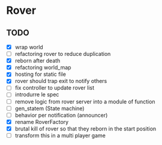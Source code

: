 # Rover

## TODO
- [x] wrap world
- [ ] refactoring rover to reduce duplication
- [x] reborn after death
- [x] refactoring world_map 
- [x] hosting for static file
- [x] rover should trap exit to notify others
- [ ] fix controller to update rover list
- [ ] introdurre le spec
- [ ] remove logic from rover server into a module of function
- [ ] gen_statem (State machine)
- [ ] behavior per notification (announcer)
- [x] rename RoverFactory
- [x] brutal kill of rover so that they reborn in the start position 
- [ ] transform this in a multi player game 
